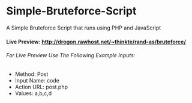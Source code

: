 # Simple-Bruteforce-Script
A Simple Bruteforce Script that runs using PHP and JavaScript
#### Live Preview: http://drogon.rawhost.net/~thinkte/rand-as/bruteforce/
###### For Live Preview Use The Following Example Inputs:
- Method:     Post
- Input Name: code
- Action URL: post.php
- Values:     a,b,c,d
